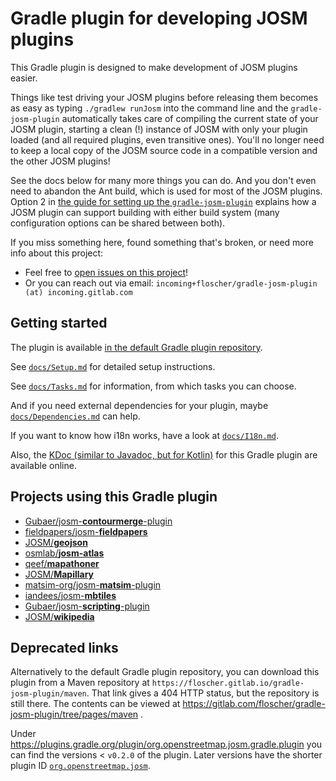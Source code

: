 # Gradle plugin for developing JOSM plugins

This Gradle plugin is designed to make development of JOSM plugins easier.

Things like test driving your JOSM plugins before releasing them becomes as easy as typing `./gradlew runJosm` into the command line and the `gradle-josm-plugin` automatically takes care of compiling the current state of your JOSM plugin, starting a clean (!) instance of JOSM with only your plugin loaded (and all required plugins, even transitive ones). You'll no longer need to keep a local copy of the JOSM source code in a compatible version and the other JOSM plugins!

See the docs below for many more things you can do. And you don't even need to abandon the Ant build, which is used for most of the JOSM plugins. Option 2 in [the guide for setting up the `gradle-josm-plugin`](docs/Setup.md) explains how a JOSM plugin can support building with either build system (many configuration options can be shared between both).

If you miss something here, found something that's broken, or need more info about this project:
* Feel free to [open issues on this project](https://gitlab.com/floscher/gradle-josm-plugin/issues/new)!
* Or you can reach out via email: `incoming+floscher/gradle-josm-plugin (at) incoming.gitlab.com`

## Getting started

The plugin is available [in the default Gradle plugin repository](https://plugins.gradle.org/plugin/org.openstreetmap.josm).

See [`docs/Setup.md`](docs/Setup.md) for detailed setup instructions.

See [`docs/Tasks.md`](docs/Tasks.md) for information, from which tasks you can choose.

And if you need external dependencies for your plugin, maybe [`docs/Dependencies.md`](docs/Dependencies.md) can help.

If you want to know how i18n works, have a look at [`docs/I18n.md`](docs/I18n.md).

Also, the [KDoc (similar to Javadoc, but for Kotlin)](https://floscher.gitlab.io/gradle-josm-plugin/kdoc/latest/gradle-josm-plugin/org.openstreetmap.josm.gradle.plugin.config/) for this Gradle plugin are available online.

## Projects using this Gradle plugin
* [Gubaer/josm-**contourmerge**-plugin](https://github.com/Gubaer/josm-contourmerge-plugin)
* [fieldpapers/josm-**fieldpapers**](https://github.com/fieldpapers/josm-fieldpapers)
* [JOSM/**geojson**](https://github.com/JOSM/geojson)
* [osmlab/**josm-atlas**](https://github.com/osmlab/josm-atlas)
* [qeef/**mapathoner**](https://gitlab.com/qeef/mapathoner)
* [JOSM/**Mapillary**](https://github.com/JOSM/Mapillary)
* [matsim-org/josm-**matsim**-plugin](https://github.com/matsim-org/josm-matsim-plugin)
* [iandees/josm-**mbtiles**](https://github.com/iandees/josm-mbtiles)
* [Gubaer/josm-**scripting**-plugin](https://github.com/Gubaer/josm-scripting-plugin)
* [JOSM/**wikipedia**](https://gitlab.com/floscher/JOSM-wikipedia)

## Deprecated links
Alternatively to the default Gradle plugin repository, you can download this plugin from a Maven repository at `https://floscher.gitlab.io/gradle-josm-plugin/maven`.
That link gives a 404 HTTP status, but the repository is still there. The contents can be viewed at https://gitlab.com/floscher/gradle-josm-plugin/tree/pages/maven .

Under https://plugins.gradle.org/plugin/org.openstreetmap.josm.gradle.plugin you can find the versions < `v0.2.0` of the plugin. Later versions have the shorter plugin ID [`org.openstreetmap.josm`](https://plugins.gradle.org/plugin/org.openstreetmap.josm).
